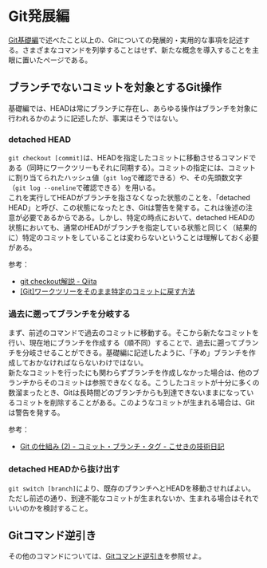 # Git発展編
[Git基礎編](./git-basic.html)で述べたこと以上の、Gitについての発展的・実用的な事項を記述する。さまざまなコマンドを列挙することはせず、新たな概念を導入することを主眼に置いたページである。

## ブランチでないコミットを対象とするGit操作
基礎編では、HEADは常にブランチに存在し、あらゆる操作はブランチを対象に行われるかのように記述したが、事実はそうではない。

### detached HEAD
`git checkout [commit]`は、HEADを指定したコミットに移動させるコマンドである（同時にワークツリーもそれに同期する）。コミットの指定には、コミットに割り当てられたハッシュ値（`git log`で確認できる）や、その先頭数文字（`git log --oneline`で確認できる）を用いる。  
これを実行してHEADがブランチを指さなくなった状態のことを、「detached HEAD」と呼び、この状態になったとき、Gitは警告を発する。これは後述の注意が必要であるからである。しかし、特定の時点において、detached HEADの状態においても、通常のHEADがブランチを指定している状態と同じく（結果的に）特定のコミットをしていることは変わらないということは理解しておく必要がある。

参考：
* [git checkout解説 - Qiita](https://qiita.com/yunano/items/f3133ea64efed762df2f)
* [\[Git\]ワークツリーをそのまま特定のコミットに戻す方法](https://kajindowsxp.com/git-reset/)

### 過去に遡ってブランチを分岐する
まず、前述のコマンドで過去のコミットに移動する。そこから新たなコミットを行い、現在地にブランチを作成する（順不同）することで、過去に遡ってブランチを分岐させることができる。基礎編に記述したように、「予め」ブランチを作成しておかなければならないわけではない。  
新たなコミットを行ったにも関わらずブランチを作成しなかった場合は、他のブランチからそのコミットは参照できなくなる。こうしたコミットが十分に多くの数溜まったとき、Gitは長時間どのブランチからも到達できないままになっているコミットを削除することがある。このようなコミットが生まれる場合は、Gitは警告を発する。

参考：
* [Git の仕組み (2) - コミット・ブランチ・タグ - こせきの技術日記](https://koseki.hatenablog.com/entry/2014/06/11/inside-git-2a)

### detached HEADから抜け出す
`git switch [branch]`により、既存のブランチへとHEADを移動させればよい。ただし前述の通り、到達不能なコミットが生まれないか、生まれる場合はそれでいいのかを検討すること。

## Gitコマンド逆引き
その他のコマンドについては、[Gitコマンド逆引き](./git-commands.html)を参照せよ。





<!--- 
概念の導入
* git 一般
    * https://snowsystem.net/git/git-master/git-1/
    * https://backlog.com/ja/git-tutorial/
    * https://note.com/asahi_ictrad/n/n8764312bd843
    * https://qiita.com/_ha1f/items/2dca1047c57d4f0bd465
    * [Git の仕組み (1) - こせきの技術日記](https://koseki.hatenablog.com/entry/2014/04/22/inside-git-1)  
    * [Git の仕組み (2) - コミット・ブランチ・タグ - こせきの技術日記](https://koseki.hatenablog.com/entry/2014/06/11/inside-git-2)  
    * [【Git】新人エンジニア、git pushまでの道 - Qiita](https://qiita.com/yukibe/items/9ef9d54f2e7d53cfb51c)  
    * [あなたはまだGitを使いこなせていない - Qiita](https://qiita.com/hitochan/items/32f43181a3e7db342188)  
    * https://www.asobou.co.jp/blog/web/git-beginner
    * https://zenn.dev/coder_ka/articles/1424213850674e#fn-8c67-1
* 過去のコミットを参照する
    * https://qiita.com/yagaodekawasu/items/18a2c395722a4f012338
    * https://prograshi.com/general/git/meaning-of-head-and-at-mark/
* checkout, switch; reset, restore
    * https://kakakakakku.hatenablog.com/entry/2020/04/08/151627
    * https://ebc-2in2crc.hatenablog.jp/entry/2020/11/22/130521
    * https://qiita.com/shuntaro_tamura/items/db1aef9cf9d78db50ffe
* リモート追跡ブランチ
    * 後述するリモートリポジトリを設定した場合、ローカルリポジトリ内のブランチにはそれぞれ、リモート追跡ブランチと呼ばれる、リモートリポジトリ内の対応するブランチ（＝上流ブランチ）を追跡する（反映する）ブランチが設定される。リモート追跡ブランチは、変更をリモートリポジトリからローカルリポジトリに取り込む際に利用される。
    [Git で「追跡ブランチ」って言うのやめましょう - Qiita](https://qiita.com/uasi/items/69368c17c79e99aaddbf)  
* pull, fetch
    * https://tech-blog.rakus.co.jp/entry/20220805/git
    * リモートリポジトリ内のあるブランチを、フェッチはリモート追跡ブランチに、プルは*作業中のワークツリーに、*「マージ」する。次のコマンドは、どちらもリモートのoriginリポジトリ内のmainブランチを「マージ」してきている。フェッチだけでは変更がワークツリーに反映されないことに注意せよ。そのためには別途マージが必要である。
    ```
    git fetch origin main
    git pull origin main
    ```
    [【初心者向け】git fetch、git merge、git pullの違いについて - Qiita](https://qiita.com/wann/items/688bc17460a457104d7d)

    リモート追跡ブランチってリモート（origin）がmasterブランチ、ローカルがmainブランチだったらorigin/master？
    「作業中のワークツリーに」は本当？非ブランチのコミットへもプルできる？
    * git pushがリモートリポジトリにおけるgit merge main(localの) のことであることを記述
* git diff
    * https://qiita.com/shibukk/items/8c9362a5bd399b9c56be
    * https://kemarii.com/blog/git/git-diff-cached/
    * ステージした変更を参照する
        * https://qiita.com/miriwo/items/74ec1cfe2f4754d4cb8a
* インデックスの正体
    * [Gitのインデックスの中身](https://zenn.dev/kaityo256/articles/inside_the_index)

git addのオプション
    git add -u
    ```
    `-u`オプションを用いると、已にGitで管理されている全てのファイルに生じた変更が登録される。
    ```
    git add -A
    ```
    `-A`オプションを用いると、`-u`オプションでステージされるものに加えて、まだGitに管理されていないファイルにおける変更（すなわちGit管理下へのそのファイルの追加）もステージされる。

[gitconfig の基本を理解する - Qiita](https://qiita.com/shionit/items/fb4a1a30538f8d335b35)

git reset --soft: コミットを取り消す


### ブランチをマージする
現在のブランチに別のブランチでの変更状況を取り込んだコミットを作成する。注意すべきことに、あくまで変更を取り込んでくるのであって、それらを統合する訳ではない。次のコマンドは、現在のブランチ（例えばmain）にsubブランチを取り込む。このとき、mainブランチはここで生成される、（元の）mainとsubを親とするマージコミットに移動する。subブランチは移動しない。
```
git merge sub
```
マージを行う際、コンフリクト（食い違う変更が混在すること）が発生することがある。その場合、どの変更を採用するかを手動のファイル編集で選択したのち、ステージ・コミットをする（`git merge --continue`でまとめて行うこともできるらしい）か、マージを取り消す（`git merge --abort`による）かのどちらかを行う必要がある。

    ブランチ以外から操作できるか？

参考：
* [ブランチの統合｜サル先生のGit入門【プロジェクト管理ツールBacklog】](https://backlog.com/ja/git-tutorial/stepup/04/)
* [git merge(マージ)とは何か？使い方を実例で解説｜-mオプションでコミットメッセージを指定する方法](https://prograshi.com/general/git/how-to-use-git-merge/)
* [git merge でのコンフリクト(競合)の解決方法まとめ \| WWWクリエイターズ](https://www-creators.com/archives/1938)

### リモートリポジトリの状態をローカルにコピーする
すでにリモートリポジトリに存在するプロジェクトをローカルにダウンロードしたい場合、クローンを行えばよい。次のコマンドは、URLのリモートリポジトリにあるファイル群を含む新たなディレクトリを、現在の位置に作成する。
```
git clone https://github.com/xxx/yyy.git
```

-->